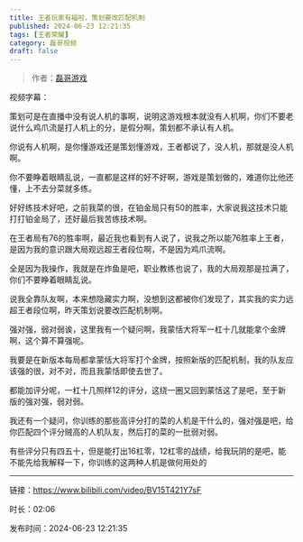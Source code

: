 ```yaml
---
title: 王者玩家有福啦，策划要改匹配机制
published: 2024-06-23 12:21:35
tags: [王者荣耀]
category: 磊哥视频
draft: false
---
```



> 作者：[磊哥游戏](https://space.bilibili.com/268941858?spm_id_from=333.788.upinfo.head.click)

视频字幕：

策划可是在直播中没有说人机的事啊，说明这游戏根本就没有人机啊，你们不要老说什么鸡爪流是打人机上的分，是假分啊，策划都不承认有人机。

你说有人机啊，是你懂游戏还是策划懂游戏，王者都说了，没人机，那就是没人机啊。

你不要睁着眼睛乱说，一直都是这样的好不好啊，游戏是策划做的，难道你比他还懂，上不去分菜就多练。

好好练技术好吧，之前我菜的很，在铂金局只有50的胜率，大家说我这技术只能打打铂金局了，还好最后我苦练技术啊。

在王者局有76的胜率啊，最近我也看到有人说了，说我之所以能76胜率上王者，是因为我的意识跟大局观远超王者段位啊，不是因为鸡爪流啊。

全是因为我操作，我就是在炸鱼是吧，职业教练也说了，我的大局观那是拉满了，你们不要睁着眼睛乱说。

说我全靠队友啊，本来想隐藏实力啊，没想到这都被你们发现了，其实我的实力远超王者段位啊，昨天策划说要改匹配机制啊。

强对强，弱对弱诶，这里我有一个疑问啊，我蒙恬大将军一杠十几就能拿个金牌啊，这个算不算强呢。

我要是在新版本每局都拿蒙恬大将军打个金牌，按照新版的匹配机制，我的队友应该强的很，对不对，而且我蒙恬即使去世了。

都能加评分呢，一杠十几照样12的评分，这绕一圈又回到蒙恬这了是吧，至于新版的强对强，弱对弱。

我还有一个疑问，你训练的那些高评分打的菜的人机是干什么的，强对强是吧，给你匹配四个评分贼高的人机队友，然后打的菜的一批弱对弱。

有些评分只有四五十，但是能打出16杠零，12杠零的战绩，给我玩阴的是吧，能不能先给我解释一下，你训练的这两种人机是做何用处的

---

链接：https://www.bilibili.com/video/BV15T421Y7sF

时长：02:06

发布时间：2024-06-23 12:21:35

